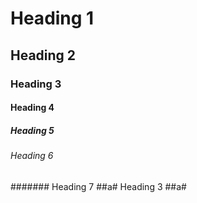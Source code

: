 # Heading 1
## Heading 2
### Heading 3
#### Heading 4
##### Heading 5
###### Heading 6
####### Heading 7
##a# Heading 3
##a#